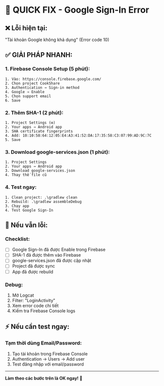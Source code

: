 # 🚨 QUICK FIX - Google Sign-In Error

## ❌ **Lỗi hiện tại:**
"Tài khoản Google không khả dụng" (Error code 10)

## ✅ **GIẢI PHÁP NHANH:**

### **1. Firebase Console Setup (5 phút):**
```
1. Vào: https://console.firebase.google.com/
2. Chọn project CookShare
3. Authentication → Sign-in method
4. Google → Enable
5. Chọn support email
6. Save
```

### **2. Thêm SHA-1 (2 phút):**
```
1. Project Settings (⚙️)
2. Your apps → Android app
3. SHA certificate fingerprints
4. Add: 10:10:58:64:12:05:E4:A3:41:52:DA:17:35:58:C3:07:99:AD:9C:7C
5. Save
```

### **3. Download google-services.json (1 phút):**
```
1. Project Settings
2. Your apps → Android app  
3. Download google-services.json
4. Thay thế file cũ
```

### **4. Test ngay:**
```
1. Clean project: .\gradlew clean
2. Rebuild: .\gradlew assembleDebug
3. Chạy app
4. Test Google Sign-In
```

## 🔧 **Nếu vẫn lỗi:**

### **Checklist:**
- [ ] Google Sign-In đã được Enable trong Firebase
- [ ] SHA-1 đã được thêm vào Firebase
- [ ] google-services.json đã được cập nhật
- [ ] Project đã được sync
- [ ] App đã được rebuild

### **Debug:**
1. Mở Logcat
2. Filter: "LoginActivity"
3. Xem error code chi tiết
4. Kiểm tra Firebase Console logs

## ⚡ **Nếu cần test ngay:**

### **Tạm thời dùng Email/Password:**
1. Tạo tài khoản trong Firebase Console
2. Authentication → Users → Add user
3. Test đăng nhập với email/password

---

**Làm theo các bước trên là OK ngay! 🚀**
